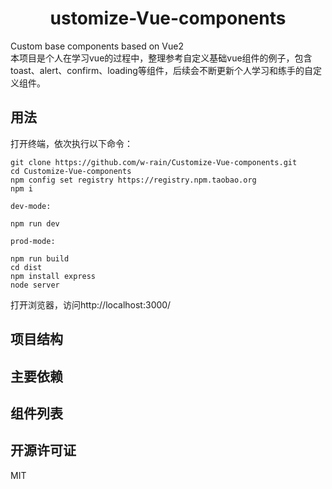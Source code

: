 <h1 align="center">ustomize-Vue-components</h1>
Custom base components based on Vue2

<div align="left">
本项目是个人在学习vue的过程中，整理参考自定义基础vue组件的例子，包含toast、alert、confirm、loading等组件，后续会不断更新个人学习和练手的自定义组件。
</div>

## 用法

打开终端，依次执行以下命令：

    git clone https://github.com/w-rain/Customize-Vue-components.git
    cd Customize-Vue-components
    npm config set registry https://registry.npm.taobao.org
    npm i

    dev-mode:

    npm run dev 

    prod-mode:

    npm run build
    cd dist 
    npm install express
    node server 

打开浏览器，访问http://localhost:3000/

## 项目结构


## 主要依赖

## 组件列表

## 开源许可证

MIT
